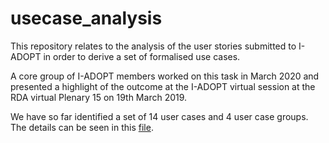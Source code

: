 # usecase_analysis
This repository relates to the analysis of the user stories submitted to I-ADOPT in order to derive a set of formalised use cases.

A core group of I-ADOPT members worked on this task in March 2020 and presented a highlight of the outcome at the I-ADOPT virtual session at the RDA virtual Plenary 15 on 19th March 2019. 

We have so far identified a set of 14 user cases and 4 user case groups. The details can be seen in this [file](https://github.com/i-adopt/usecase_analysis/blob/master/UCG.csv).
